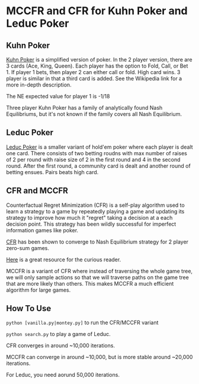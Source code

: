 # MCCFR and CFR for Kuhn Poker and Leduc Poker 

## Kuhn Poker 

[Kuhn Poker](https://en.wikipedia.org/wiki/Kuhn_poker) is a simplified version of poker. In the 2 player version, there are 3 cards (Ace, King, Queen). Each player has the option to Fold, Call, or Bet 1. If player 1 bets, then player 2 can either call or fold. High card wins.  3 player is similar in that a third card is added. See the Wikipedia link for a more in-depth description.

The NE expected value for player 1 is -1/18

Three player Kuhn Poker has a family of analytically found Nash Equilibriums, but it's not known if the family covers all Nash Equilibrium.

## Leduc Poker
[Leduc Poker](http://poker.cs.ualberta.ca/publications/UAI05.pdf) is a smaller variant of hold'em poker where each player is dealt one card. There consists of two betting roudns with max number of raises of 2 per round with raise size of 2 in the first round and 4 in the second round. After the first round, a community card is dealt and another round of betting ensues. Pairs beats high card.  

## CFR and MCCFR

Counterfactual Regret Minimization (CFR) is a self-play algorithm used to learn a strategy to a game by repeatedly playing a game and updating its strategy to improve how much it "regret" taking a decision at a each decision point. This strategy has been wildly successful for imperfect information games like poker. 

[CFR](https://www.quora.com/What-is-an-intuitive-explanation-of-counterfactual-regret-minimization) has been shown to converge to Nash Equilibrium strategy for 2 player zero-sum games. 

[Here](http://modelai.gettysburg.edu/2013/cfr/cfr.pdf) is a great resource for the curious reader.

MCCFR is a variant of CFR where instead of traversing the whole game tree, we will only sample actions so that we will traverse paths on the game tree that are more likely than others. This makes MCCFR a much efficient algorithm for large games.

## How To Use 

`python [vanilla.py|montey.py]` 
to run the CFR/MCCFR variant

`python search.py` to play a game of Leduc. 

CFR converges in around ~10,000 iterations.

MCCFR can converge in around ~10,000, but is more stable around ~20,000 iterations.

For Leduc, you need aorund 50,000 iterations. 